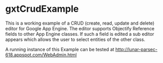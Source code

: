 gxtCrudExample
==============
This is a working example of a CRUD (create, read, update and delete) editor for Google App Engine.
The editor supports Objectify Reference fields to other App Engine classes.
If such a field is edited a sub editor appears which allows the user to select entities of the other class.

A running instance of this Example can be tested at http://lunar-parsec-618.appspot.com/WebAdmin.html

